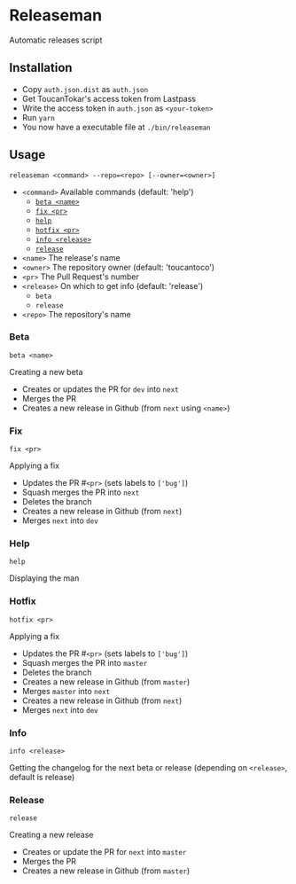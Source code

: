 # Releaseman
Automatic releases script

## Installation
- Copy `auth.json.dist` as `auth.json`
- Get ToucanTokar's access token from Lastpass
- Write the access token in `auth.json` as `<your-token>`
- Run `yarn`
- You now have a executable file at `./bin/releaseman`

## Usage
`releaseman <command> --repo=<repo> [--owner=<owner>]`

- `<command>` Available commands (default: 'help')
  - [`beta <name>`](#beta)
  - [`fix <pr>`](#fix)
  - [`help`](#help)
  - [`hotfix <pr>`](#hotfix)
  - [`info <release>`](#info)
  - [`release`](#release)
- `<name>` The release's name
- `<owner>` The repository owner (default: 'toucantoco')
- `<pr>` The Pull Request's number
- `<release>` On which to get info (default: 'release')
  - `beta`
  - `release`
- `<repo>` The repository's name

### Beta
`beta <name>`

Creating a new beta

- Creates or updates the PR for `dev` into `next`
- Merges the PR
- Creates a new release in Github (from `next` using `<name>`)

### Fix
`fix <pr>`

Applying a fix

- Updates the PR #`<pr>` (sets labels to `['bug']`)
- Squash merges the PR into `next`
- Deletes the branch
- Creates a new release in Github (from `next`)
- Merges `next` into `dev`

### Help
`help`

Displaying the man

### Hotfix
`hotfix <pr>`

Applying a fix

- Updates the PR #`<pr>` (sets labels to `['bug']`)
- Squash merges the PR into `master`
- Deletes the branch
- Creates a new release in Github (from `master`)
- Merges `master` into `next`
- Creates a new release in Github (from `next`)
- Merges `next` into `dev`

### Info
`info <release>`

Getting the changelog for the next beta or release (depending on `<release>`, default is release)

### Release
`release`

Creating a new release

- Creates or update the PR for `next` into `master`
- Merges the PR
- Creates a new release in Github (from `master`)
